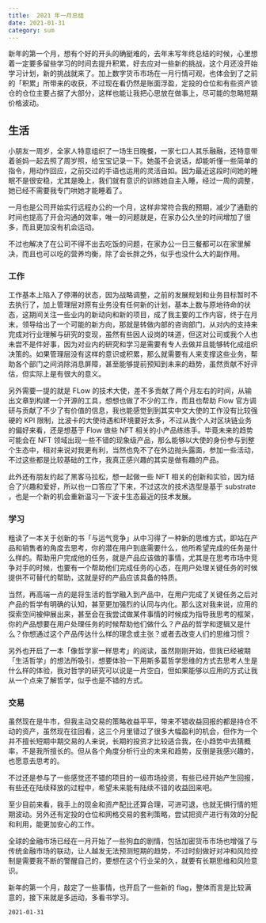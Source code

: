 ```yaml
---
title:  2021 年一月总结
date: 2021-01-31
category: sum
---
```



新年的第一个月，想有个好的开头的确挺难的，去年末写年终总结的时候，心里想着一定要多留些学习的时间去提升积累，好去应对一些新的挑战，这个月还没开始学习计划，新的挑战就来了。加上数字货币市场在一月行情可观，也体会到了之前的「积累」所带来的收获，不过现在看仍然是账面浮盈，定投的仓位和有些资产锁仓的仓位主要占据了大部分，这样也能让我把心思放在做事上，尽可能的忽略短期价格波动。

## 生活

小朋友一周岁，全家人特意组织了一场生日晚餐，一家七口人其乐融融，还特意带着爸妈一起去照了周岁照，给宝宝记录一下。她虽不会说话，却能听懂一些简单的指令，用动作回应，之前交过的手语也运用的灵活自如。因为最近这段时间她的睡眠不是很安稳，尤其是晚上，我们就有意识的训练她自主入睡，经过一周的调整，她已经不需要我专门哄她才能睡着了。

一月也是公司开始实行远程办公的一个月，这样非常符合我的预期，减少了通勤的时间也提高了开会沟通的效率，唯一的问题就是，在家办公久坐的时间增加了很多，而且更加没有机会运动。

不过也解决了在公司不得不出去吃饭的问题，在家办公一日三餐都可以在家里解决，而且也可以吃的营养均衡，除了会长胖之外，似乎也没什么大的副作用。

### 工作

工作基本上陷入了停滞的状态，因为战略调整，之前的发展规划和业务目标暂时不去执行了，加上管理层对原有业务没有任何新的计划，基本上数与原地待命的状态，这期间关注一些业内的新动向和新的项目，成了我主要的工作内容，终于在月末，领导给出了一个可能的新方向，那就是转做内部的咨询部门，从对内的支持来完成对行业理解与研究的变现，虽然有些因人设岗的味道，但这对公司或我个人也未尝不是件好事，因为对业内的研究和学习是需要有专人去做并且能够转化成组织决策的。如果管理层没有这样的意识或积累，那么就需要有人来支撑这些业务，帮助各个部门之间消除消息屏障，甚至能够提前预知到未来的趋势，虽然贡献不好评估，但实际上是有很大的意义。

另外需要一提的就是 FLow 的技术大使，差不多贡献了两个月左右的时间，从输出文章到构建一个开源的工具，想想也做了不少的工作，而且也帮助 Flow 官方调研与贡献了不少了有价值的信息，我也能感觉到到其实中文大使的工作没有比较强硬的 KPI 限制，比波卡的大使待遇和环境要好太多，不过从我个人对区块链业务的偏好来看，还是想基于 Flow 做些 NFT 相关的小产品练练手。毕竟未来的趋势可能会在 NFT 领域出现一些不错的现象级产品，那么能够以大使的身份参与到整个生态中，相对来说对我更有利，当然也免不了在外边抛头露面，参加一些活动，不过这些都是比较基础的工作，我真正感兴趣的其实是做有趣的产品。

此外还有朋友约起了黑客马拉松，想一起做一些 NFT 相关的创新和实验，因为结合了兴趣和爱好，所以也一口答应了下来，不过这次的技术选型是基于 substrate ，也是一个新的机会重新温习一下波卡生态最近的技术发展。

### 学习

粗读了一本关于创新的书「与运气竞争」从中习得了一种新的思维方式，即站在产品和销售者的角度去思考，你的潜在用户到底需要什么，他所希望完成的任务是什么样的。帮助用户完成他的任务，就是产品应该做的事情，尤其是在思考市场中竞争对手的时候，也要有一个帮助他们完成任务的心态，在用户处理关键任务的时候提供不可替代的帮助，这就是好的产品应该具备的特质。

当然，再高端一点的是将生活的哲学融入到产品中，在用户完成了关键任务之后对产品的哲学有明确的认知，甚至更加强烈的认同与内化。那么这对我来说，应用的探索空间被伸展出来，甚至会在我尝试做某件事情的时候成为指导我思考的框架，你的产品想要在用户处理任务的时候帮助他们做什么？产品的哲学和逻辑又是什么？你想通过这个产品传达什么样的理念或主张？或者去改变人们的思维习惯？

另外也开启了一本「像哲学家一样思考」的阅读，虽然刚刚开始，但我已经被期「生活哲学」的想法所吸引，想要体验一下用斯多葛哲学思维的方式去思考人生是什么样的体验，我对哲学的研究可以说是一片空白，但如果能够以应用的方式让我从一个点来了解哲学，似乎也是不错的方式。

### 交易

虽然现在是牛市，但我主动交易的策略收益平平，带来不错收益回报的都是持仓不动的资产，虽然现在往回看，这三个月里错过了很多大幅盈利的机会，但作为一个并不擅长短期中期交易的人来说，长期的投资才比较适合我，在小趋势中去猜概率，不是我所擅长的。但从各个角度分析行业的未来和趋势，反倒是我感兴趣的，也愿意去思考的。

不过还是参与了一些感觉还不错的项目的一级市场投资，有些已经开始产生回报，有些还在陆续释放的过程中，希望未来能有陆续不错的收益回来吧。

至少目前来看，我手上的现金和资产配比还算合理，可进可退，也就无惧行情的短期波动。另外还有定投的仓位和网格交易的套利策略，尝试把资产进行有效的分配和利用，能更加安心的工作。

全球的金融市场已经在一月开始了一些狗血的剧情，包括加密货币市场也增强了与传统金融市场的联动，让人越发无法预测短期的趋势，不过时刻做好对冲和风险控制是需要我不断的警醒自己的，要想在这个行业呆的久，就要有长期思维和风险意识。

新年的第一个月，敲定了一些事情，也开启了一些新的 flag，整体而言是比较满意的，接下来就是多运动，多看书学习。

`2021-01-31`